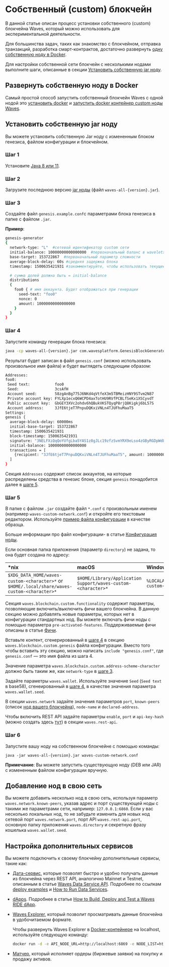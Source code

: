# Собственный (сustom) блокчейн

В данной статье описан процесс установки собственного (custom) блокчейна Waves, который можно использовать для экспериментальной деятельности.

Для большинства задач, таких как знакомство с блокчейном, отправка транзакций, разработка смарт-контрактов, достаточно развернуть [одну собственную ноду в Docker](#развернуть-собственную-ноду-в-docker).

Для настройки собственной сети блокчейн с несколькими нодами выполните шаги, описанные в секции [Установить собственную jar ноду](setup-custom-jar-node).

## Развернуть собственную ноду в Docker

Самый простой способ запустить собственный блокчейн Waves с одной нодой это [установить docker](https://docs.docker.com/engine/install/) и [запустить docker контейнер custom ноды Waves](https://hub.docker.com/r/wavesplatform/waves-private-node).

## Установить собственную jar ноду

Вы можете установить собственную Jar ноду с измененным блоком генезиса, файлом конфигурации и блокчейном.

### Шаг 1

Установите [Java 8 или 11](https://java.com/en/download/).

### Шаг 2

Загрузите последнюю версию [jar ноды](https://github.com/wavesplatform/Waves/releases) (файл `waves-all-{version}.jar`).

### Шаг 3

Создайте файл `genesis.example.conf`с параметрами блока генезиса в папке с файлом `.jar`.

**Пример**:

```bash
genesis-generator
{
  network-type: "L"  #сетевой идентификатор custom сети
  initial-balance: 10000000000000000  #первоначальный баланс в wavelets
  base-target: 153722867  #первоначальный параметр сложности
  average-block-delay: 60s #средняя задержка блока
  timestamp: 1500635421931 #закомментируйте, чтобы использовать текущее время

  # сумма долей должна быть = initial-balance
  distributions
  {
    foo0 { # имя аккаунта. Будет отображаться при генерации
      seed-text: "foo0"
      nonce: 0
      amount: 10000000000000000
    }
  }
}
```

### Шаг 4

Запустите команду генерации блока генезиса:

```bash
java -cp waves-all-{version}.jar com.wavesplatform.GenesisBlockGenerator genesis.example.conf
```

Результат будет записан в файл `genesis.conf` (можно использовать произвольное имя файла) и будет выглядеть следующим образом:

```bash
Addresses:
foo0:
 Seed text:           foo0
 Seed:                3csAfH
 Account seed:        58zgAnBg775J6NKd4qVtfeX3m5TBMeizHNY9STvm2N87
 Private account key: FYLXp1ecxQ6WCPD4axTotHU9RVfPCBLfSeKx1XSCyvdT
 Public account key:  GbGEY3XVc2ohdv6hQBukVKSTQyqP8rjQ8Kigkj6bL57S
 Account address:     3JfE6tjeT7PnpuDQKxiVNLn4TJUFhuMaaT5
Settings:
genesis {
  average-block-delay: 60000ms
  initial-base-target: 153722867
  timestamp: 1500635421931
  block-timestamp: 1500635421931
  signature: "3NELFXiQqQoYUfgLba5YAS1z8gJLc19zfzSvmYRX9eLso4zGByRGDpWdL4cooHTocyi5boFiu6H7hyW3ukVGtswP"
  initial-balance: 10000000000000000
  transactions = [
    {recipient: "3JfE6tjeT7PnpuDQKxiVNLn4TJUFhuMaaT5", amount: 10000000000000000}
  ]
}
```

Секция `Addresses` содержит список аккаунтов, на которые распределены средства в генезис блоке, секция `genesis` понадобится далее в [шаге 5](#step-5).

### Шаг 5

В папке с файлом `.jar` создайте файл `*.conf` с произвольным именем (например `waves-custom-network.conf`) и откройте его текстовым редактором. Используйте [пример файла конфигурации](https://github.com/wavesplatform/private-node-docker-image/blob/stagenet/waves.custom.conf) в качестве образца.

Больше информации про файл конфигурации- в статье [Конфигурация ноды](/ru/waves-node/node-configuration).

Если основная папка приложения (параметр `directory`) не задана, то она будет создана по адресу:

| *nix | macOS | Windows |
| :--- | :--- | :--- |
| `$XDG_DATA_HOME/waves-custom-<character>*` or `$HOME/.local/share/waves-custom-<character>*` | `$HOME/Library/Application Support/waves-custom-<character>*` | `%LOCALAPPDATA%/waves-custom-<character>*` |

Секция `waves.blockchain.custom.functionality` содержит параметры, позволяющие включить/выключить фичи вашего блокчейна. В данную секцию можно добавлять новые параметры, которых нет в конфигурации стандартных нод. Вы можете включать фичи ноды с помощью параметра `pre-activated-features`. Поддерживаемые фичи описаны в статье [Фичи](/ru/waves-node/features).

Вставьте контент, сгенерированный в [шаге 4](#шаг-4) в секцию `waves.blockchain.custom.genesis` файла конфигурации. Вместо того чтобы вставить эту секцию, можно написать `include "genesis.conf"`, где `genesis.conf` — это имя файла из шага 4.

Значение параметра `waves.blockchain.custom.address-scheme-character` должно быть таким же, как `network-type` в [шаге 3](#шаг-3).

Задайте параметры `waves.wallet`. Используйте значение `Seed` (`Seed text` в base58), сгенеированный в [шаге 4](#шаг-4), в качестве значения параметра `waves.wallet.seed`.

В секции `waves.network` задайте значения параметров `port`, `known-peers` (список [нод вашего блокчейна](#добавление-нод-в-свою-сеть)), `node-name` и `declared-address`.

Чтобы включить REST API задайте параметры `enable`, `port` и `api-key-hash` (можно создать здесь [тут](https://nodes.wavesnodes.com/api-docs/index.html#/utils/hashSecure_1)) в секции `waves.rest-api`.

### Шаг 6

Запустите вашу ноду на собственном блокчейне с помощью команды:

```
java -jar waves-all-{version}.jar waves-custom-network.conf
```

**Примечание**: Вы можете запустить существующую ноду (DEB или JAR) с измененным файлом конфигурации вручную.

## Добавление нод в свою сеть

Вы можете добавить несколько нод в свою сеть, используя параметр `waves.network.known-peers`, указав адрес и порт существующей ноды с такими же параметрами сети, например: `127.0.0.1:6860`. Если у вас несколько локальных нод, то не забудьте изменить для новых нод сетевой порт `waves.network.port`, порт API `waves.rest-api.port`, основную папку приложения `waves.directory` и секретную фразу кошелька `waves.wallet.seed`.

## Настройка дополнительных сервисов

Вы можете подключить к своему блокчейну дополнительные сервисы, такие как:

* [Дата-сервис](/ru/building-apps/waves-api-and-sdk/waves-data-service-api), которые позволят быстро и удобно получать данные из блокчейна через REST API, аналогично Mainnet и Testnet, описанным в статье [Waves Data Service API](/ru/building-apps/waves-api-and-sdk/waves-data-service-api). Подробнее по ссылкам [deploy examples](https://github.com/wavesplatform/deploy-examples) и [How to Run Data Services](https://wavestalk.ru/t/kak-zapustit-data-services-za-30-minut-iz-korobki/272).

* [dApps](/ru/blockchain/account/dapp). Подробнее в статье [How to Build, Deploy and Test a Waves RIDE dApp](https://medium.com/wavesprotocol/how-to-build-deploy-and-test-a-waves-ride-dapp-785311f58c2).

* [Waves Explorer](/ru/ecosystem/waves-explorer/about-waves-explorer), который позволит просматривать данные блокчейна в удобочитаемом формате.

   Чтобы развернуть Waves Explorer в [Docker-контейнере](https://hub.docker.com/r/wavesplatform/explorer) на localhost, используйте следующую команду:

   ```bash
   docker run -d -e API_NODE_URL=http://localhost:6869 -e NODE_LIST=http://localhost:6869 -p 3000:8080 wavesplatform/explorer
   ```

* [Матчер](https://github.com/wavesplatform/matcher), который исполняет ордеры (биржевые заявки) на покупку и продажу активов.

<!--* [Matcher](https://docs.waves.exchange/en/waves-matcher/) -->
